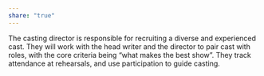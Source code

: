 ```yaml
---
share: "true"
---
```


The casting director is responsible for recruiting a diverse and experienced cast. They will work with the head writer and the director to pair cast with roles, with the core criteria being “what makes the best show”. They track attendance at rehearsals, and use participation to guide casting. 